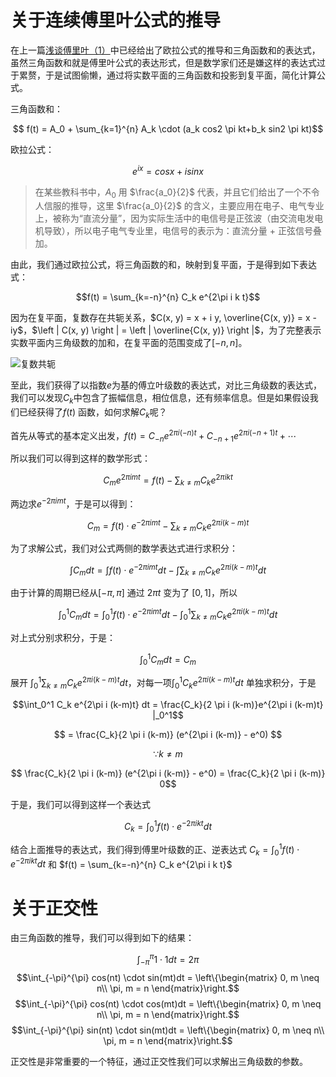 # 关于连续傅里叶公式的推导

在上一篇[浅谈傅里叶（1）](https://seagochen.blog.csdn.net/article/details/80840211)中已经给出了欧拉公式的推导和三角函数和的表达式，虽然三角函数和就是傅里叶公式的表达形式，但是数学家们还是嫌这样的表达式过于累赘，于是试图偷懒，通过将实数平面的三角函数和投影到复平面，简化计算公式。

三角函数和：

$$ f(t) = A_0 + \sum_{k=1}^{n} A_k \cdot (a_k cos2 \pi kt+b_k sin2 \pi kt)$$

欧拉公式：

$$e^{ix} = cosx + i sinx$$

> 在某些教科书中，$A_0$ 用 $\frac{a_0}{2}$ 代表，并且它们给出了一个不令人信服的推导，这里 $\frac{a_0}{2}$ 的含义，主要应用在电子、电气专业上，被称为“直流分量”，因为实际生活中的电信号是正弦波（由交流电发电机导致），所以电子电气专业里，电信号的表示为：直流分量 + 正弦信号叠加。

由此，我们通过欧拉公式，将三角函数的和，映射到复平面，于是得到如下表达式：

$$f(t) = \sum_{k=-n}^{n} C_k e^{2\pi i k t}$$

因为在复平面，复数存在共轭关系，$C(x, y) = x + i y, \overline{C(x, y)} = x - iy$，$\left | C(x, y) \right | = \left | \overline{C(x, y)} \right |$，为了完整表示实数平面内三角级数的加和，在复平面的范围变成了$[-n, n]$。

![复数共轭](https://img-blog.csdn.net/20180703222855258?watermark/2/text/aHR0cHM6Ly9ibG9nLmNzZG4ubmV0L3BvaXNvbmNocnk=/font/5a6L5L2T/fontsize/400/fill/I0JBQkFCMA==/dissolve/70)

至此，我们获得了以指数$e$为基的傅立叶级数的表达式，对比三角级数的表达式，我们可以发现$C_k$中包含了振幅信息，相位信息，还有频率信息。但是如果假设我们已经获得了$f(t)$ 函数，如何求解$C_k$呢？

首先从等式的基本定义出发，$f(t) = C_{-n}e^{2 \pi i (-n) t} + C_{-n+1}e^{2 \pi i (-n +1) t} + \cdots$

所以我们可以得到这样的数学形式：

$$C_m e^{2 \pi i m t} = f(t) - \sum_{k \neq m} C_k e^{2\pi i k t}$$

两边求$e^{-2 \pi i m t}$，于是可以得到：

$$C_m = f(t) \cdot e^{-2 \pi i m t} - \sum_{k \neq m} C_k e^{2\pi i (k-m)t}$$

为了求解公式，我们对公式两侧的数学表达式进行求积分：

$$\int C_m dt = \int f(t) \cdot e^{-2 \pi i m t} dt - \int \sum_{k \neq m} C_k e^{2\pi i (k-m)t} dt$$

由于计算的周期已经从$[-\pi, \pi]$ 通过 $2 \pi t$ 变为了 $[0, 1]$，所以

$$\int_0^1 C_m dt = \int_0^1 f(t) \cdot e^{-2 \pi i m t} dt - \int_0^1 \sum_{k \neq m} C_k e^{2\pi i (k-m)t} dt$$

对上式分别求积分，于是：

$$\int_0^1 C_m dt  = C_m$$

展开 $\int_0^1 \sum_{k \neq m} C_k e^{2\pi i (k-m)t} dt$，对每一项$\int_0^1 C_k e^{2\pi i (k-m)t} dt$ 单独求积分，于是

$$\int_0^1 C_k e^{2\pi i (k-m)t} dt = \frac{C_k}{2 \pi i (k-m)}e^{2\pi i (k-m)t} |_0^1$$

$$ = \frac{C_k}{2 \pi i (k-m)} (e^{2\pi i (k-m)} - e^0) $$

$$ \because k \neq m $$

$$ \frac{C_k}{2 \pi i (k-m)} (e^{2\pi i (k-m)} - e^0) = \frac{C_k}{2 \pi i (k-m)} 0$$

于是，我们可以得到这样一个表达式

$$C_k = \int_0^1  f(t) \cdot e^{-2 \pi i k t} dt$$

结合上面推导的表达式，我们得到傅里叶级数的正、逆表达式  $C_k = \int_0^1  f(t) \cdot e^{-2 \pi i k t} dt$ 和 $f(t) = \sum_{k=-n}^{n} C_k e^{2\pi i k t}$

# 关于正交性

由三角函数的推导，我们可以得到如下的结果：

$$\int_{-\pi}^{\pi} 1 \cdot 1dt = 2 \pi$$
$$\int_{-\pi}^{\pi} cos(nt) \cdot sin(mt)dt = \left\{\begin{matrix}
0, m \neq n\\ 
\pi, m = n
\end{matrix}\right.$$
$$\int_{-\pi}^{\pi} cos(nt) \cdot cos(mt)dt = \left\{\begin{matrix}
0, m \neq n\\ 
\pi, m = n
\end{matrix}\right.$$
$$\int_{-\pi}^{\pi} sin(nt) \cdot sin(mt)dt = \left\{\begin{matrix}
0, m \neq n\\ 
\pi, m = n
\end{matrix}\right.$$

正交性是非常重要的一个特征，通过正交性我们可以求解出三角级数的参数。
